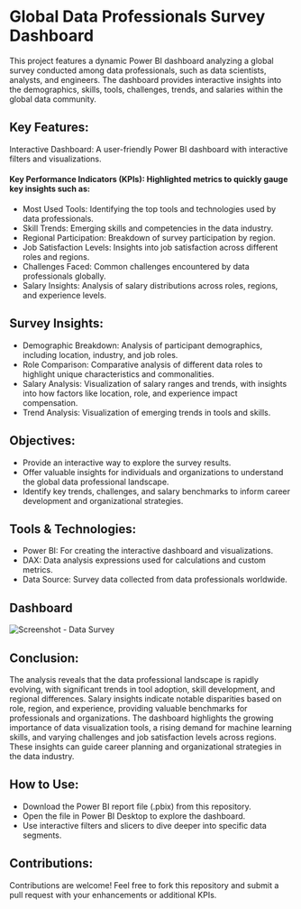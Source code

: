 # Global Data Professionals Survey Dashboard
This project features a dynamic Power BI dashboard analyzing a global survey conducted among data professionals, such as data scientists, analysts, and engineers. The dashboard provides interactive insights into the demographics, skills, tools, challenges, trends, and salaries within the global data community.

## Key Features:
Interactive Dashboard: A user-friendly Power BI dashboard with interactive filters and visualizations.
#### Key Performance Indicators (KPIs): Highlighted metrics to quickly gauge key insights such as:
- Most Used Tools: Identifying the top tools and technologies used by data professionals.
- Skill Trends: Emerging skills and competencies in the data industry.
- Regional Participation: Breakdown of survey participation by region.
- Job Satisfaction Levels: Insights into job satisfaction across different roles and regions.
- Challenges Faced: Common challenges encountered by data professionals globally.
- Salary Insights: Analysis of salary distributions across roles, regions, and experience levels.
## Survey Insights:
- Demographic Breakdown: Analysis of participant demographics, including location, industry, and job roles.
- Role Comparison: Comparative analysis of different data roles to highlight unique characteristics and commonalities.
- Salary Analysis: Visualization of salary ranges and trends, with insights into how factors like location, role, and experience impact compensation.
- Trend Analysis: Visualization of emerging trends in tools and skills.
## Objectives:
- Provide an interactive way to explore the survey results.
- Offer valuable insights for individuals and organizations to understand the global data professional landscape.
- Identify key trends, challenges, and salary benchmarks to inform career development and organizational strategies.
## Tools & Technologies:
- Power BI: For creating the interactive dashboard and visualizations.
- DAX: Data analysis expressions used for calculations and custom metrics.
- Data Source: Survey data collected from data professionals worldwide.


## Dashboard
![Screenshot - Data Survey](https://github.com/user-attachments/assets/59f72674-9f93-4ba4-95b1-e84b59542f60)

## Conclusion:
The analysis reveals that the data professional landscape is rapidly evolving, with significant trends in tool adoption, skill development, and regional differences.
Salary insights indicate notable disparities based on role, region, and experience, providing valuable benchmarks for professionals and organizations. 
The dashboard highlights the growing importance of data visualization tools, a rising demand for machine learning skills, and varying challenges and job satisfaction levels across regions. These insights can guide career planning and organizational strategies in the data industry.

## How to Use:
- Download the Power BI report file (.pbix) from this repository.
- Open the file in Power BI Desktop to explore the dashboard.
- Use interactive filters and slicers to dive deeper into specific data segments.
  
## Contributions:
Contributions are welcome! Feel free to fork this repository and submit a pull request with your enhancements or additional KPIs.

